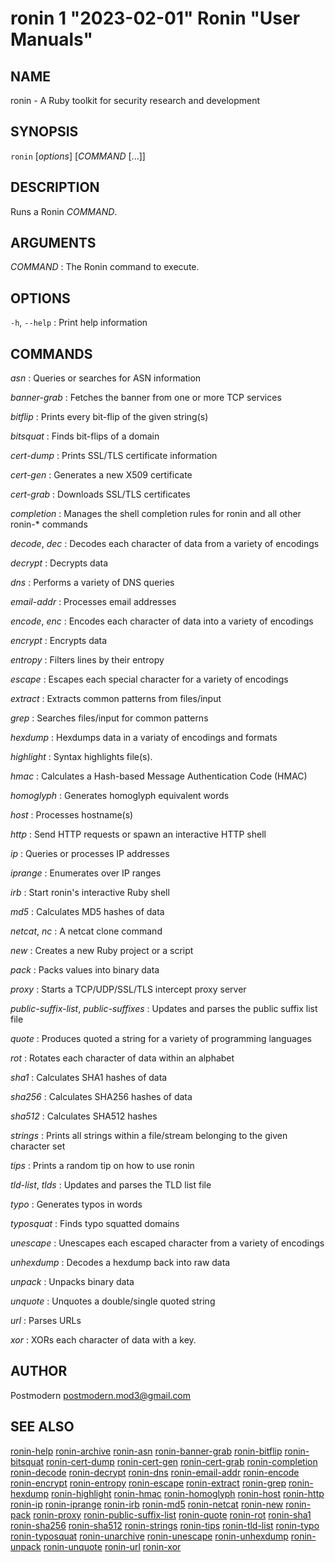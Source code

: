 # ronin 1 "2023-02-01" Ronin "User Manuals"

## NAME

ronin - A Ruby toolkit for security research and development

## SYNOPSIS

`ronin` [*options*] [*COMMAND* [...]]

## DESCRIPTION

Runs a Ronin *COMMAND*.

## ARGUMENTS

*COMMAND*
: The Ronin command to execute.

## OPTIONS

`-h`, `--help`
: Print help information

## COMMANDS

*asn*
: Queries or searches for ASN information

*banner-grab*
: Fetches the banner from one or more TCP services

*bitflip*
: Prints every bit-flip of the given string(s)

*bitsquat*
: Finds bit-flips of a domain

*cert-dump*
: Prints SSL/TLS certificate information

*cert-gen*
: Generates a new X509 certificate

*cert-grab*
: Downloads SSL/TLS certificates

*completion*
: Manages the shell completion rules for ronin and all other ronin-* commands

*decode*, *dec*
: Decodes each character of data from a variety of encodings

*decrypt*
: Decrypts data

*dns*
: Performs a variety of DNS queries

*email-addr*
: Processes email addresses

*encode*, *enc*
: Encodes each character of data into a variety of encodings

*encrypt*
: Encrypts data

*entropy*
: Filters lines by their entropy

*escape*
: Escapes each special character for a variety of encodings

*extract*
: Extracts common patterns from files/input

*grep*
: Searches files/input for common patterns

*hexdump*
: Hexdumps data in a variaty of encodings and formats

*highlight*
: Syntax highlights file(s).

*hmac*
: Calculates a Hash-based Message Authentication Code (HMAC)

*homoglyph*
: Generates homoglyph equivalent words

*host*
: Processes hostname(s)

*http*
: Send HTTP requests or spawn an interactive HTTP shell

*ip*
: Queries or processes IP addresses

*iprange*
: Enumerates over IP ranges

*irb*
: Start ronin's interactive Ruby shell

*md5*
: Calculates MD5 hashes of data

*netcat*, *nc*
: A netcat clone command

*new*
: Creates a new Ruby project or a script

*pack*
: Packs values into binary data

*proxy*
: Starts a TCP/UDP/SSL/TLS intercept proxy server

*public-suffix-list*, *public-suffixes*
: Updates and parses the public suffix list file

*quote*
: Produces quoted a string for a variety of programming languages

*rot*
: Rotates each character of data within an alphabet

*sha1*
: Calculates SHA1 hashes of data

*sha256*
: Calculates SHA256 hashes of data

*sha512*
: Calculates SHA512 hashes

*strings*
: Prints all strings within a file/stream belonging to the given character set

*tips*
: Prints a random tip on how to use ronin

*tld-list*, *tlds*
: Updates and parses the TLD list file

*typo*
: Generates typos in words

*typosquat*
: Finds typo squatted domains

*unescape*
: Unescapes each escaped character from a variety of encodings

*unhexdump*
: Decodes a hexdump back into raw data

*unpack*
: Unpacks binary data

*unquote*
: Unquotes a double/single quoted string

*url*
: Parses URLs

*xor*
: XORs each character of data with a key.

## AUTHOR

Postmodern <postmodern.mod3@gmail.com>

## SEE ALSO

[ronin-help](ronin-help.1.md) [ronin-archive](ronin-archive.1.md) [ronin-asn](ronin-asn.1.md) [ronin-banner-grab](ronin-banner-grab.1.md) [ronin-bitflip](ronin-bitflip.1.md) [ronin-bitsquat](ronin-bitsquat.1.md) [ronin-cert-dump](ronin-cert-dump.1.md) [ronin-cert-gen](ronin-cert-gen.1.md) [ronin-cert-grab](ronin-cert-grab.1.md) [ronin-completion](ronin-completion.1.md) [ronin-decode](ronin-decode.1.md) [ronin-decrypt](ronin-decrypt.1.md) [ronin-dns](ronin-dns.1.md) [ronin-email-addr](ronin-email-addr.1.md) [ronin-encode](ronin-encode.1.md) [ronin-encrypt](ronin-encrypt.1.md) [ronin-entropy](ronin-entropy.1.md) [ronin-escape](ronin-escape.1.md) [ronin-extract](ronin-extract.1.md) [ronin-grep](ronin-grep.1.md) [ronin-hexdump](ronin-hexdump.1.md) [ronin-highlight](ronin-highlight.1.md) [ronin-hmac](ronin-hmac.1.md) [ronin-homoglyph](ronin-homoglyph.1.md) [ronin-host](ronin-host.1.md) [ronin-http](ronin-http.1.md) [ronin-ip](ronin-ip.1.md) [ronin-iprange](ronin-iprange.1.md) [ronin-irb](ronin-irb.1.md) [ronin-md5](ronin-md5.1.md) [ronin-netcat](ronin-netcat.1.md) [ronin-new](ronin-new.1.md) [ronin-pack](ronin-pack.1.md) [ronin-proxy](ronin-proxy.1.md) [ronin-public-suffix-list](ronin-public-suffix-list.1.md) [ronin-quote](ronin-quote.1.md) [ronin-rot](ronin-rot.1.md) [ronin-sha1](ronin-sha1.1.md) [ronin-sha256](ronin-sha256.1.md) [ronin-sha512](ronin-sha512.1.md) [ronin-strings](ronin-strings.1.md) [ronin-tips](ronin-tips.1.md) [ronin-tld-list](ronin-tld-list.1.md) [ronin-typo](ronin-typo.1.md) [ronin-typosquat](ronin-typosquat.1.md) [ronin-unarchive](ronin-unarchive.1.md) [ronin-unescape](ronin-unescape.1.md) [ronin-unhexdump](ronin-unhexdump.1.md) [ronin-unpack](ronin-unpack.1.md) [ronin-unquote](ronin-unquote.1.md) [ronin-url](ronin-url.1.md) [ronin-xor](ronin-xor.1.md)
